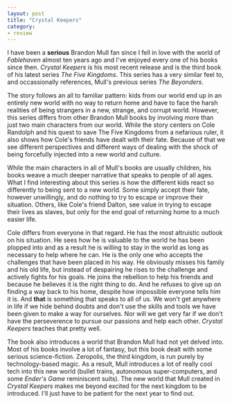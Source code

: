 ```yaml
---
layout: post
title: "Crystal Keepers"
category:
- review
---
```


I have been a **serious** Brandon Mull fan since I fell in love with the world of *Fablehaven* almost ten years ago and I've enjoyed every one of his books since then. *Crystal Keepers* is his most recent release and is the third book of his latest series *The Five Kingdoms*. This series has a very similar feel to, and occassionally references, Mull's previous series *The Beyonders*. 

The story follows an all to familiar pattern: kids from our world end up in an entirely new world with no way to return home and have to face the harsh realities of being strangers in a new, strange, and corrupt world. However, this series differs from other Brandon Mull books by involving more than just two main characters from our world. While the story centers on Cole Randolph and his quest to save The Five Kingdoms from a nefarious ruler, it also shows how Cole's friends have dealt with their fate. Because of that we see different perspectives and different ways of dealing with the shock of being forcefully injected into a new world and culture. 

While the main characters in all of Mull's books are usually children, his books weave a much deeper narrative that speaks to people of all ages. What I find interesting about this series is how the different kids react so differently to being sent to a new world. Some simply accept their fate, however unwillingly, and do nothing to try to escape or improve their situation. Others, like Cole's friend Dalton, see value in trying to escape their lives as slaves, but only for the end goal of returning home to a much easier life. 

Cole differs from everyone in that regard. He has the most altruistic outlook on his situation. He sees how he is valuable to the world he has been plopped into and as a result he is willing to stay in the world as long as necessary to help where he can. He is the only one who accepts the challenges that have been placed in his way. He obviously misses his family and his old life, but instead of despairing he rises to the challenge and actively fights for his goals. He joins the rebellion to help his friends and because he believes it is the right thing to do. And he refuses to give up on finding a way back to his home, despite how impossible everyone tells him it is. And **that** is something that speaks to all of us. We won't get anywhere in life if we hide behind doubts and don't use the skills and tools we have been given to make a way for ourselves. Nor will we get very far if we don't have the perseverence to pursue our passions and help each other. *Crystal Keepers* teaches that pretty well.

The book also introduces a world that Brandon Mull had not yet delved into. Most of his books involve a lot of fantasy, but this book dealt with some serious science-fiction. Zeropolis, the third kingdom, is run purely by technology-based magic. As a result, Mull introduces a lot of really cool tech into this new world (bullet trains, autonomous super-computers, and some *Ender's Game* reminiscent suits). The new world that Mull created in *Crystal Keepers* makes me beyond excited for the next kingdom to be introduced. I'll just have to be patient for the next year to find out.    

